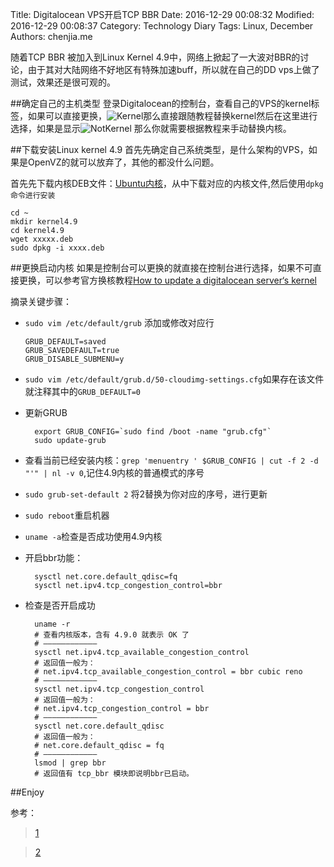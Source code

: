 Title: Digitalocean VPS开启TCP BBR
Date: 2016-12-29 00:08:32
Modified: 2016-12-29 00:08:37
Category: Technology Diary
Tags: Linux, December
Authors: chenjia.me 

随着TCP BBR 被加入到Linux Kernel 4.9中，网络上掀起了一大波对BBR的讨论，由于其对大陆网络不好地区有特殊加速buff，所以就在自己的DD vps上做了测试，效果还是很可观的。

##确定自己的主机类型
登录Digitalocean的控制台，查看自己的VPS的kernel标签，如果可以直接更换，![Kernel](https://assets.digitalocean.com/articles/kernel_article/legacy_kernel_management.png)那么直接跟随教程替换kernel然后在这里进行选择，如果是显示![NotKernel](https://assets.digitalocean.com/articles/kernel_article/native_internal_kernels.png)
那么你就需要根据教程来手动替换内核。

##下载安装Linux kernel 4.9
首先先确定自己系统类型，是什么架构的VPS，如果是OpenVZ的就可以放弃了，其他的都没什么问题。

首先先下载内核DEB文件：[Ubuntu内核](http://kernel.ubuntu.com/~kernel-ppa/mainline/v4.9/)，从中下载对应的内核文件,然后使用`dpkg命令进行安装`
	
	cd ~
	mkdir kernel4.9
	cd kernel4.9
	wget xxxxx.deb
	sudo dpkg -i xxxx.deb
	
##更换启动内核
如果是控制台可以更换的就直接在控制台进行选择，如果不可直接更换，可以参考官方换核教程[How to update a digitalocean server‘s kernel](https://www.digitalocean.com/community/tutorials/how-to-update-a-digitalocean-server-s-kernel)

摘录关键步骤：

+	`sudo vim /etc/default/grub`
	添加或修改对应行
			GRUB_DEFAULT=saved		GRUB_SAVEDEFAULT=true		GRUB_DISABLE_SUBMENU=y
	 + `sudo vim /etc/default/grub.d/50-cloudimg-settings.cfg`如果存在该文件就注释其中的`GRUB_DEFAULT=0`+ 更新GRUB  		
  		export GRUB_CONFIG=`sudo find /boot -name "grub.cfg"`  		sudo update-grub
  		+ 查看当前已经安装内核：`grep 'menuentry ' $GRUB_CONFIG | cut -f 2 -d "'" | nl -v 0`,记住4.9内核的普通模式的序号+ `sudo grub-set-default 2` 将2替换为你对应的序号，进行更新
+ `sudo reboot`重启机器+ `uname -a`检查是否成功使用4.9内核
+ 开启bbr功能：

		sysctl net.core.default_qdisc=fq 		sysctl net.ipv4.tcp_congestion_control=bbr

+ 检查是否开启成功  
		uname -r		# 查看内核版本，含有 4.9.0 就表示 OK 了		# ————————————		sysctl net.ipv4.tcp_available_congestion_control		# 返回值一般为：		# net.ipv4.tcp_available_congestion_control = bbr cubic reno		# ————————————		sysctl net.ipv4.tcp_congestion_control		# 返回值一般为：		# net.ipv4.tcp_congestion_control = bbr		# ————————————		sysctl net.core.default_qdisc		# 返回值一般为：		# net.core.default_qdisc = fq		# ————————————		lsmod | grep bbr		# 返回值有 tcp_bbr 模块即说明bbr已启动。
		
##Enjoy

参考：
>[1](https://www.dou-bi.co/wlzy-22/)

>[2](https://zhuanlan.zhihu.com/p/24418274)


